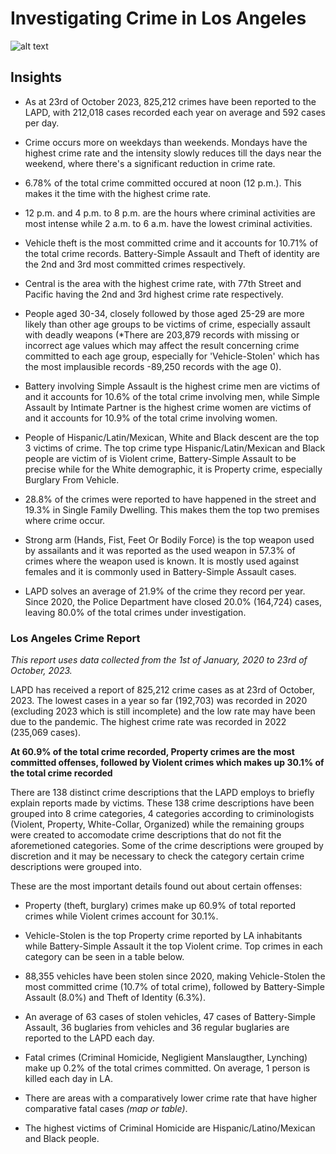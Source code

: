 # Investigating Crime in Los Angeles
![alt text](https://github.com/NelsonAbolaji/LA-Crime-Analysis/blob/main/Los%20Angeles%20Sunset.jfif)

## Insights

- As at 23rd of October 2023, 825,212 crimes have been reported to the LAPD, with 212,018 cases recorded each year on average and 592 cases per day.
- Crime occurs more on weekdays than weekends. Mondays have the highest crime rate and the intensity slowly reduces till the days near the weekend, where there's a significant reduction in crime rate.
- 6.78% of the total crime committed occured at noon (12 p.m.). This makes it the time with the highest crime rate.
- 12 p.m. and 4 p.m. to 8 p.m. are the hours where criminal activities are most intense while 2 a.m. to 6 a.m. have the lowest criminal activities.
- Vehicle theft is the most committed crime and it accounts for 10.71% of the total crime records. Battery-Simple Assault and Theft of identity are the 2nd 
  and 3rd most committed crimes respectively.
- Central is the area with the highest crime rate, with 77th Street and Pacific having the 2nd and 3rd highest crime rate respectively.
- People aged 30-34, closely followed by those aged 25-29 are more likely than other age groups to be victims of crime, especially assault with deadly weapons
  (*There are 203,879 records with missing or incorrect age values which may affect the result concerning crime committed to each age group, especially for 'Vehicle-Stolen' which has the most implausible records -89,250 records with the age 0).
  
- Battery involving Simple Assault is the highest crime men are victims of and it accounts for 10.6% of the total crime involving men, while Simple Assault by Intimate Partner is the highest crime women are victims of and it accounts for 10.9% of the total crime involving women.
  
- People of Hispanic/Latin/Mexican, White and Black descent are the top 3 victims of crime. The top crime type Hispanic/Latin/Mexican and Black people are victim
  of is Violent crime, Battery-Simple Assault to be precise while for the White demographic, it is Property crime, especially Burglary From Vehicle.
  
- 28.8% of the crimes were reported to have happened in the street and 19.3% in Single Family Dwelling. This makes them the top two premises where crime occur.
  
- Strong arm (Hands, Fist, Feet Or Bodily Force) is the top weapon used by assailants and it was reported as the used weapon in 57.3% of crimes where the weapon used is known. It is mostly used against females and it is commonly used in Battery-Simple Assault cases.
  
- LAPD solves an average of 21.9% of the crime they record per year. Since 2020, the Police Department have closed 20.0% (164,724) cases, leaving 80.0% of the total crimes under investigation.


### Los Angeles Crime Report

*This report uses data collected from the 1st of January, 2020 to 23rd of October, 2023.*

LAPD has received a report of 825,212 crime cases as at 23rd of October, 2023. The lowest cases in a year so far (192,703) was recorded in 2020 (excluding 2023 which is still incomplete) and the low rate may have been due to the pandemic. The highest crime rate was recorded in 2022 (235,069 cases).

**At 60.9% of the total crime recorded, Property crimes are the most committed offenses, followed by Violent crimes which makes up 30.1% of the total crime recorded**

There are 138 distinct crime descriptions that the LAPD employs to briefly explain reports made by victims. These 138 crime descriptions have been grouped into 8 crime categories, 4 categories according to criminologists (Violent, Property, White-Collar, Organized) while the remaining groups were created to accomodate crime descriptions that do not fit the aforemetioned categories. Some of the crime descriptions were grouped by discretion and it may be necessary to check the category certain crime descriptions were grouped into.

These are the most important details found out about certain offenses:

- Property (theft, burglary) crimes make up 60.9% of total reported crimes while Violent crimes account for 30.1%.
  
- Vehicle-Stolen is the top Property crime reported by LA inhabitants while Battery-Simple Assault it the top Violent crime. Top crimes in each category can be seen in a table below.
  
- 88,355 vehicles have been stolen since 2020, making Vehicle-Stolen the most committed crime (10.7% of total crime), followed by Battery-Simple Assault (8.0%) and Theft of Identity (6.3%).
  
- An average of 63 cases of stolen vehicles, 47 cases of Battery-Simple Assault, 36 buglaries from vehicles and 36 regular buglaries are reported to the LAPD each day.
  
- Fatal crimes (Criminal Homicide, Negligient Manslaugther, Lynching) make up 0.2% of the total crimes committed. On average, 1 person is killed each day in LA.
  
- There are areas with a comparatively lower crime rate that have higher comparative fatal cases *(map or table)*.
  
- The highest victims of Criminal Homicide are Hispanic/Latino/Mexican and Black people.
